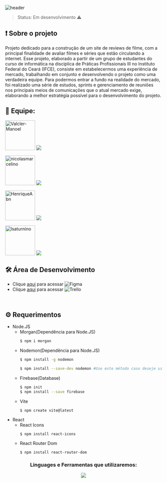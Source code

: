 ![header](https://user-images.githubusercontent.com/102832927/229260264-d3805921-2210-4a72-9bde-d16aa70902d4.png)

> Status: Em desenvolvimento  ⚠️
## ❗ Sobre o projeto
  Projeto dedicado para a construção de um site de reviews de filme, com a principal finalidade de avaliar filmes e séries que estão circulando a internet. Esse projeto, elaborado a partir de um grupo de estudantes do curso de informática na disciplica de Práticas Profissionais III no Instituto Federal do Ceará (IFCE), consiste em estabelecermos uma experiência de mercado, trabalhando em conjunto e desenvolvendo o projeto como uma verdadeira equipe. Para podermos  entrar a fundo na realidade do mercado, foi realizado uma série de estudos, sprints e gerenciamento de reuniões nos principais meios de comunicações que o atual mercado exige, elaborando a melhor estratégia possível para o desenvolvimento do projeto.
  
  ## 🔎 Equipe: 

<a href="https://github.com/Valcler-Manoel"><img src="https://github.com/Valcler-Manoel.png?size=96" alt="Valcler-Manoel" width="96px" height="96px" /></a> <a href="https://github.com/Valcler-Manoel" target="_blank"><img src="https://img.shields.io/badge/-GitHub-%23333?style=for-the-badge&logo=github&logoColor=white" target="_blank"></a> 


<a href="https://github.com/nicolasmarcelino"><img src="https://github.com/nicolasmarcelino.png?size=96" alt="nicolasmarcelino" width="96px" height="96px" /></a> <a href="https://github.com/nicolasmarcelino" target="_blank"><img src="https://img.shields.io/badge/-GitHub-%23333?style=for-the-badge&logo=github&logoColor=white" target="_blank"></a> 

<a href="https://github.com/HenriqueAbn"><img src="https://github.com/HenriqueAbn.png?size=96" alt="HenriqueAbn" width="96px" height="96px" /></a> <a href="https://github.com/HenriqueAbn" target="_blank"><img src="https://img.shields.io/badge/-GitHub-%23333?style=for-the-badge&logo=github&logoColor=white" target="_blank"></a> 

<a href="https://github.com/lsaturnino"><img src="https://github.com/lsaturnino.png?size=96" alt="lsaturnino" width="96px" height="96px" /></a> <a href="https://github.com/lsaturnino" target="_blank"><img src="https://img.shields.io/badge/-GitHub-%23333?style=for-the-badge&logo=github&logoColor=white" target="_blank"></a> 
<br>
</p>

## 🛠️ Área de Desenvolvimento
- Clique [aqui](https://www.figma.com/file/NH4tDjcj27sxHNojMFFhhF/Cin%C3%A9?t=zo4GY85MBwohJJbV-1) para acessar ![Figma](https://img.shields.io/badge/-Figma-2E333D?style=flat&logo=figma)
- Clique [aqui](https://trello.com/b/E9RDKHap/sapuca%C3%ADs-project-web) para acessar ![Trello](https://img.shields.io/badge/-Trello-2E333D?style=flat&logo=trello)

<br>

## ⚙️ Requerimentos
- Node.JS
  - Morgan(Dependência para Node.JS)
      ```sh
      $ npm i morgan
      ```
  - Nodemon(Dependência para Node.JS)
      ```sh
      $ npm install -g nodemon
      ```
      ```sh
      $ npm install --save-dev nodemon #Use este método caso deseje usar como development dependency
      ```
  - Firebase(Database)
    ```sh
    $ npm init
    $ npm install --save firebase
    ```
  - Vite
    ```
    $ npm create vite@latest
    ```
- React
  - React Icons
    ```
    $ npm install react-icons
    ```
  - React Router Dom
    ```
    $ npm install react-router-dom
    ```

<h3 align="center">Linguages e Ferramentas que utilizaremos:</h3>

<p align="center">
  <a href="">
    <img src="https://skillicons.dev/icons?i=figma,git,nodejs,js,html,css,react,firebase" />
  </a>
</p>

